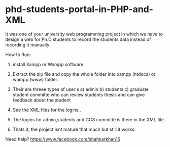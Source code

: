 # phd-students-portal-in-PHP-and-XML
It was one of your university web programming project in which we have to design a web for Ph.D students to record the students data instead of recording it manually.


How to Run:

1) install Xampp or Wampp software.
2) Extract the zip file and copy the whole folder into xampp (htdocs) or wampp (www) folder.
3) Their are threee types of user's a) admin b) students c) graduate student committe who can review students thesis and can give feedback about the student


4) See the XML files for the logins..
5) The logins for admin,students and GCS committe is there in the XML file.
6) Thats it, the project isnt mature that much but still it works. 

Need help?
https://www.facebook.com/shahkarkhan16
